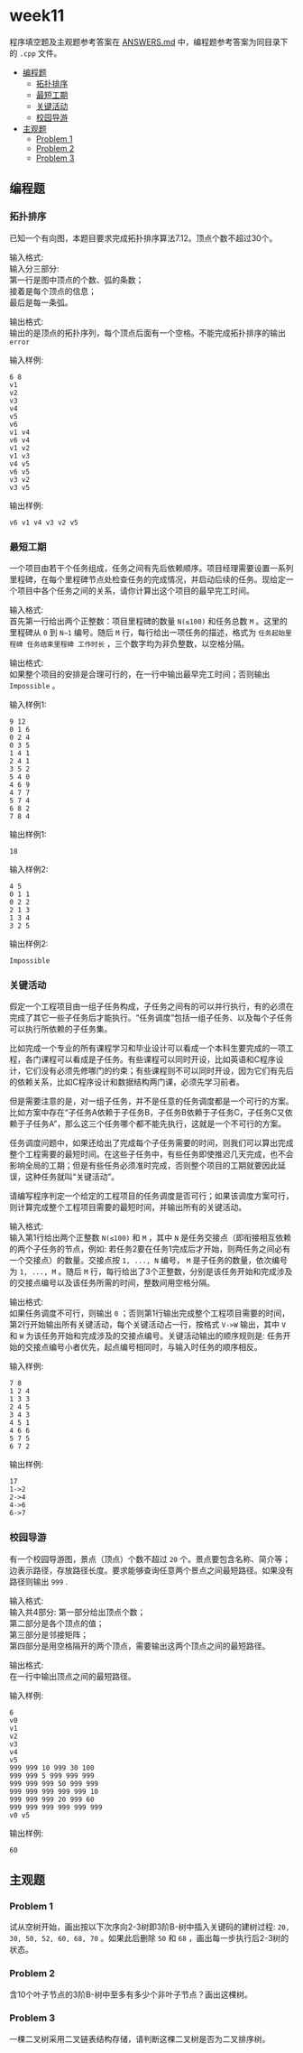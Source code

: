 # week11

程序填空题及主观题参考答案在 [ANSWERS.md](ANSWERS.md) 中，编程题参考答案为同目录下的 `.cpp` 文件。

<!-- TOC -->

- [编程题](#编程题)
  - [拓扑排序](#拓扑排序)
  - [最短工期](#最短工期)
  - [关键活动](#关键活动)
  - [校园导游](#校园导游)
- [主观题](#主观题)
  - [Problem 1](#problem-1)
  - [Problem 2](#problem-2)
  - [Problem 3](#problem-3)

<!-- /TOC -->

## 编程题

### 拓扑排序
已知一个有向图，本题目要求完成拓扑排序算法7.12。顶点个数不超过30个。

输入格式:  
输入分三部分:  
第一行是图中顶点的个数、弧的条数；  
接着是每个顶点的信息；  
最后是每一条弧。  

输出格式:  
输出的是顶点的拓扑序列，每个顶点后面有一个空格。不能完成拓扑排序的输出 `error`

输入样例:
```
6 8
v1
v2
v3
v4
v5
v6
v1 v4
v6 v4
v1 v2
v1 v3
v4 v5
v6 v5
v3 v2
v3 v5
```
输出样例:
```
v6 v1 v4 v3 v2 v5 
```

### 最短工期
一个项目由若干个任务组成，任务之间有先后依赖顺序。项目经理需要设置一系列里程碑，在每个里程碑节点处检查任务的完成情况，并启动后续的任务。现给定一个项目中各个任务之间的关系，请你计算出这个项目的最早完工时间。

输入格式:  
首先第一行给出两个正整数：项目里程碑的数量 `N(≤100)` 和任务总数 `M` 。这里的里程碑从 `0` 到 `N−1` 编号。随后 `M` 行，每行给出一项任务的描述，格式为 `任务起始里程碑 任务结束里程碑 工作时长` ，三个数字均为非负整数，以空格分隔。

输出格式:  
如果整个项目的安排是合理可行的，在一行中输出最早完工时间；否则输出 `Impossible` 。

输入样例1:
```
9 12
0 1 6
0 2 4
0 3 5
1 4 1
2 4 1
3 5 2
5 4 0
4 6 9
4 7 7
5 7 4
6 8 2
7 8 4
```
输出样例1:
```
18
```
输入样例2:
```
4 5
0 1 1
0 2 2
2 1 3
1 3 4
3 2 5
```
输出样例2:
```
Impossible
```

### 关键活动
假定一个工程项目由一组子任务构成，子任务之间有的可以并行执行，有的必须在完成了其它一些子任务后才能执行。“任务调度”包括一组子任务、以及每个子任务可以执行所依赖的子任务集。

比如完成一个专业的所有课程学习和毕业设计可以看成一个本科生要完成的一项工程，各门课程可以看成是子任务。有些课程可以同时开设，比如英语和C程序设计，它们没有必须先修哪门的约束；有些课程则不可以同时开设，因为它们有先后的依赖关系，比如C程序设计和数据结构两门课，必须先学习前者。

但是需要注意的是，对一组子任务，并不是任意的任务调度都是一个可行的方案。比如方案中存在“子任务A依赖于子任务B，子任务B依赖于子任务C，子任务C又依赖于子任务A”，那么这三个任务哪个都不能先执行，这就是一个不可行的方案。

任务调度问题中，如果还给出了完成每个子任务需要的时间，则我们可以算出完成整个工程需要的最短时间。在这些子任务中，有些任务即使推迟几天完成，也不会影响全局的工期；但是有些任务必须准时完成，否则整个项目的工期就要因此延误，这种任务就叫“关键活动”。

请编写程序判定一个给定的工程项目的任务调度是否可行；如果该调度方案可行，则计算完成整个工程项目需要的最短时间，并输出所有的关键活动。

输入格式:  
输入第1行给出两个正整数 `N(≤100)` 和 `M` ，其中 `N` 是任务交接点（即衔接相互依赖的两个子任务的节点，例如: 若任务2要在任务1完成后才开始，则两任务之间必有一个交接点）的数量。交接点按 `1, ..., N` 编号， `M` 是子任务的数量，依次编号为 `1, ..., M` 。随后 `M` 行，每行给出了3个正整数，分别是该任务开始和完成涉及的交接点编号以及该任务所需的时间，整数间用空格分隔。

输出格式:  
如果任务调度不可行，则输出 `0` ；否则第1行输出完成整个工程项目需要的时间，第2行开始输出所有关键活动，每个关键活动占一行，按格式 `V->W` 输出，其中 `V` 和 `W` 为该任务开始和完成涉及的交接点编号。关键活动输出的顺序规则是: 任务开始的交接点编号小者优先，起点编号相同时，与输入时任务的顺序相反。

输入样例:
```
7 8
1 2 4
1 3 3
2 4 5
3 4 3
4 5 1
4 6 6
5 7 5
6 7 2
```
输出样例:
```
17
1->2
2->4
4->6
6->7
```

### 校园导游
有一个校园导游图，景点（顶点）个数不超过 `20` 个。景点要包含名称、简介等；边表示路径，存放路径长度。要求能够查询任意两个景点之间最短路径。如果没有路径则输出 `999` .

输入格式:  
输入共4部分:
第一部分给出顶点个数；  
第二部分是各个顶点的值；  
第三部分是邻接矩阵；  
第四部分是用空格隔开的两个顶点，需要输出这两个顶点之间的最短路径。

输出格式:  
在一行中输出顶点之间的最短路径。

输入样例:
```
6
v0
v1
v2
v3
v4
v5
999 999 10 999 30 100
999 999 5 999 999 999
999 999 999 50 999 999
999 999 999 999 999 10
999 999 999 20 999 60
999 999 999 999 999 999
v0 v5
```
输出样例:
```
60
```

## 主观题

### Problem 1
试从空树开始，画出按以下次序向2-3树即3阶B-树中插入关键码的建树过程: `20, 30, 50, 52, 60, 68, 70` 。如果此后删除 `50` 和 `68` ，画出每一步执行后2-3树的状态。

### Problem 2
含10个叶子节点的3阶B-树中至多有多少个非叶子节点？画出这棵树。

### Problem 3
一棵二叉树采用二叉链表结构存储，请判断这棵二叉树是否为二叉排序树。